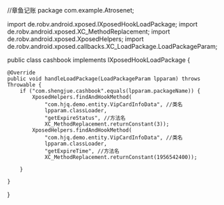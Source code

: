 //章鱼记账
package com.example.Atrosenet;

import de.robv.android.xposed.IXposedHookLoadPackage;
import de.robv.android.xposed.XC_MethodReplacement;
import de.robv.android.xposed.XposedHelpers;
import de.robv.android.xposed.callbacks.XC_LoadPackage.LoadPackageParam;

public class cashbook implements IXposedHookLoadPackage {

	@Override
	public void handleLoadPackage(LoadPackageParam lpparam) throws Throwable {
		if ("com.shengjue.cashbook".equals(lpparam.packageName)) {
			XposedHelpers.findAndHookMethod(
				"com.hjq.demo.entity.VipCardInfoData", //类名
				lpparam.classLoader,
				"getExpireStatus", //方法名
				XC_MethodReplacement.returnConstant(3));
			XposedHelpers.findAndHookMethod(
				"com.hjq.demo.entity.VipCardInfoData", //类名
				lpparam.classLoader,
				"getExpireTime", //方法名
				XC_MethodReplacement.returnConstant(1956542400));
				
		}

	}

}
